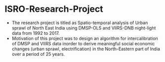 # ISRO-Research-Project
* The research project is titled as Spatio-temporal analysis of Urban sprawl of North East India using DMSP-OLS and VIIRS-DNB night-light data from 1992 to 2017.
* Motivation of this project was to design an algorithm for intercalibration of DMSP and VIIRS data inorder to derive meaningful social economic changes (urban sprawl, electrification) in the North-Eastern part of India over a period of 25 years.
